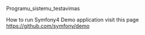 Programu_sistemu_testavimas

How to run Symfony4 Demo application visit this page https://github.com/symfony/demo
